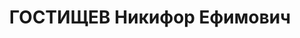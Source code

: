 ---
title: ГОСТИЩЕВ Никифор Ефимович
description: "1896 г.р., русский, член ВКП(б) с 1928, инструктор Дзержинского ОАХ\
  \ ХВО. \n  Арестован 15.11.1937. Приговор: 07.01.1938 - ВМН, расстрелян 08.01.1938,\
  \ Харьков. \n  Реабилитирован 11.07.1959"
---